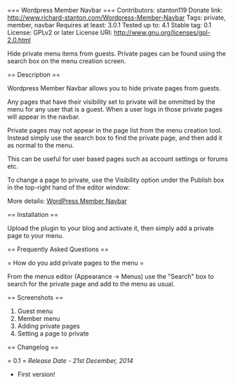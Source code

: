 === Wordpress Member Navbar ===
Contributors: stanton119
Donate link: http://www.richard-stanton.com/Wordpress-Member-Navbar
Tags: private, member, navbar
Requires at least: 3.0.1
Tested up to: 4.1
Stable tag: 0.1
License: GPLv2 or later
License URI: http://www.gnu.org/licenses/gpl-2.0.html

Hide private menu items from guests. Private pages can be found using the search box on the menu creation screen.

== Description ==

Wordpress Member Navbar allows you to hide private pages from guests.

Any pages that have their visibility set to private will be ommitted by the menu for any user that is a guest. When a user logs in those private pages will appear in the navbar.

Private pages may not appear in the page list from the menu creation tool. Instead simply use the search box to find the private page, and then add it as normal to the menu.

This can be useful for user based pages such as account settings or forums etc.

To change a page to private, use the Visibility option under the Publish box in the top-right hand of the editor window:

More details: [WordPress Member Navbar](http://www.richard-stanton.com/wordpress/wordpress-member-navbar/)

== Installation ==

Upload the plugin to your blog and activate it, then simply add a private page to your menu.

== Frequently Asked Questions ==

= How do you add private pages to the menu =

From the menus editor (Appearance -> Menus) use the "Search" box to search for the private page and add to the menu as usual.

== Screenshots ==

1. Guest menu
2. Member menu
3. Adding private pages
4. Setting a page to private

== Changelog ==

= 0.1 =
*Release Date - 21st December, 2014*

* First version!